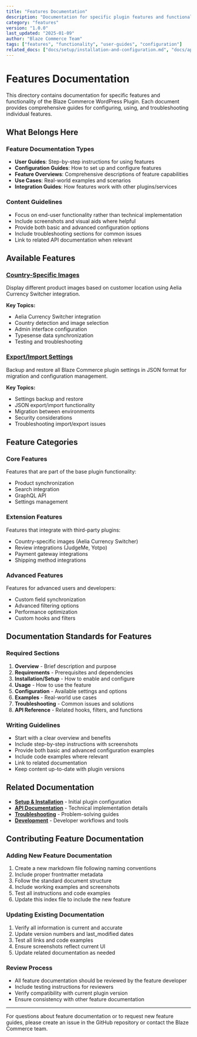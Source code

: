 ```yaml
---
title: "Features Documentation"
description: "Documentation for specific plugin features and functionality"
category: "features"
version: "1.0.0"
last_updated: "2025-01-09"
author: "Blaze Commerce Team"
tags: ["features", "functionality", "user-guides", "configuration"]
related_docs: ["docs/setup/installation-and-configuration.md", "docs/api/index.md"]
---
```


# Features Documentation

This directory contains documentation for specific features and functionality of the Blaze Commerce WordPress Plugin. Each document provides comprehensive guides for configuring, using, and troubleshooting individual features.

## What Belongs Here

### Feature Documentation Types
- **User Guides**: Step-by-step instructions for using features
- **Configuration Guides**: How to set up and configure features
- **Feature Overviews**: Comprehensive descriptions of feature capabilities
- **Use Cases**: Real-world examples and scenarios
- **Integration Guides**: How features work with other plugins/services

### Content Guidelines
- Focus on end-user functionality rather than technical implementation
- Include screenshots and visual aids where helpful
- Provide both basic and advanced configuration options
- Include troubleshooting sections for common issues
- Link to related API documentation when relevant

## Available Features

### [Country-Specific Images](country-specific-images.md)
Display different product images based on customer location using Aelia Currency Switcher integration.

**Key Topics:**
- Aelia Currency Switcher integration
- Country detection and image selection
- Admin interface configuration
- Typesense data synchronization
- Testing and troubleshooting

### [Export/Import Settings](export-import-feature.md)
Backup and restore all Blaze Commerce plugin settings in JSON format for migration and configuration management.

**Key Topics:**
- Settings backup and restore
- JSON export/import functionality
- Migration between environments
- Security considerations
- Troubleshooting import/export issues

## Feature Categories

### Core Features
Features that are part of the base plugin functionality:
- Product synchronization
- Search integration
- GraphQL API
- Settings management

### Extension Features
Features that integrate with third-party plugins:
- Country-specific images (Aelia Currency Switcher)
- Review integrations (JudgeMe, Yotpo)
- Payment gateway integrations
- Shipping method integrations

### Advanced Features
Features for advanced users and developers:
- Custom field synchronization
- Advanced filtering options
- Performance optimization
- Custom hooks and filters

## Documentation Standards for Features

### Required Sections
1. **Overview** - Brief description and purpose
2. **Requirements** - Prerequisites and dependencies
3. **Installation/Setup** - How to enable and configure
4. **Usage** - How to use the feature
5. **Configuration** - Available settings and options
6. **Examples** - Real-world use cases
7. **Troubleshooting** - Common issues and solutions
8. **API Reference** - Related hooks, filters, and functions

### Writing Guidelines
- Start with a clear overview and benefits
- Include step-by-step instructions with screenshots
- Provide both basic and advanced configuration examples
- Include code examples where relevant
- Link to related documentation
- Keep content up-to-date with plugin versions

## Related Documentation

- **[Setup & Installation](docs/setup/)** - Initial plugin configuration
- **[API Documentation](docs/api/)** - Technical implementation details
- **[Troubleshooting](docs/troubleshooting/)** - Problem-solving guides
- **[Development](docs/development/)** - Developer workflows and tools

## Contributing Feature Documentation

### Adding New Feature Documentation
1. Create a new markdown file following naming conventions
2. Include proper frontmatter metadata
3. Follow the standard document structure
4. Include working examples and screenshots
5. Test all instructions and code examples
6. Update this index file to include the new feature

### Updating Existing Documentation
1. Verify all information is current and accurate
2. Update version numbers and last_modified dates
3. Test all links and code examples
4. Ensure screenshots reflect current UI
5. Update related documentation as needed

### Review Process
- All feature documentation should be reviewed by the feature developer
- Include testing instructions for reviewers
- Verify compatibility with current plugin version
- Ensure consistency with other feature documentation

---

For questions about feature documentation or to request new feature guides, please create an issue in the GitHub repository or contact the Blaze Commerce team.

